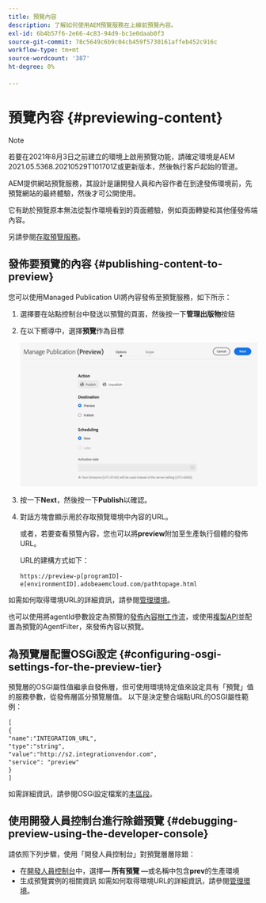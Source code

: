 ```yaml
---
title: 預覽內容
description: 了解如何使用AEM預覽服務在上線前預覽內容。
exl-id: 6b4b57f6-2e66-4c83-94d9-bc1e0daab0f3
source-git-commit: 78c5649c6b9c04cb459f5730161affeb452c916c
workflow-type: tm+mt
source-wordcount: '387'
ht-degree: 0%

---
```


# 預覽內容 {#previewing-content}

>[!NOTE]
>
>若要在2021年8月3日之前建立的環境上啟用預覽功能，請確定環境是AEM 2021.05.5368.20210529T101701Z或更新版本，然後執行客戶起始的管道。

AEM提供網站預覽服務，其設計是讓開發人員和內容作者在到達發佈環境前，先預覽網站的最終體驗，然後才可公開使用。

它有助於預覽原本無法從製作環境看到的頁面體驗，例如頁面轉變和其他僅發佈端內容。

另請參閱[存取預覽服務](/help/implementing/cloud-manager/manage-environments.md#access-preview-service)。

## 發佈要預覽的內容 {#publishing-content-to-preview}

您可以使用Managed Publication UI將內容發佈至預覽服務，如下所示：

1. 選擇要在站點控制台中發送以預覽的頁面，然後按一下&#x200B;**管理出版物**&#x200B;按鈕
1. 在以下嚮導中，選擇&#x200B;**預覽**&#x200B;作為目標

   ![托管出版物](/help/sites-cloud/authoring/assets/previewmanagedpublication.png)

1. 按一下&#x200B;**Next**，然後按一下&#x200B;**Publish**&#x200B;以確認。

1. 對話方塊會顯示用於存取預覽環境中內容的URL。

   或者，若要查看預覽內容，您也可以將&#x200B;**preview**&#x200B;附加至生產執行個體的發佈URL。

   URL的建構方式如下：

   ```
   https://preview-p[programID]-e[environmentID].adobeaemcloud.com/pathtopage.html
   ```

如需如何取得環境URL的詳細資訊，請參閱[管理環境](/help/implementing/cloud-manager/manage-environments.md)。

也可以使用將agentId參數設定為預覽的[發佈內容樹工作流](/help/operations/replication.md#publish-content-tree-workflow)，或使用[複製API](/help/operations/replication.md#replication-api)並配置為預覽的AgentFilter，來發佈內容以預覽。

## 為預覽層配置OSGi設定 {#configuring-osgi-settings-for-the-preview-tier}

預覽層的OSGI屬性值繼承自發佈層，但可使用環境特定值來設定具有「預覽」值的服務參數，從發佈層區分預覽層值。 以下是決定整合端點URL的OSGI屬性範例：

```
[
{
"name":"INTEGRATION_URL",
"type":"string",
"value":"http://s2.integrationvendor.com",
"service": "preview"
}
]
```

如需詳細資訊，請參閱OSGi設定檔案的[本區段](/help/implementing/deploying/configuring-osgi.md#author-vs-publish-configuration)。

## 使用開發人員控制台進行除錯預覽 {#debugging-preview-using-the-developer-console}

請依照下列步驟，使用「開發人員控制台」對預覽層層除錯：

* 在[開發人員控制台](/help/implementing/developing/introduction/development-guidelines.md#aem-as-a-cloud-service-development-tools)中，選擇&#x200B;**— 所有預覽 —**&#x200B;或名稱中包含&#x200B;**prev**&#x200B;的生產環境
* 生成預覽實例的相關資訊
如需如何取得環境URL的詳細資訊，請參閱[管理環境](/help/implementing/cloud-manager/manage-environments.md)。
